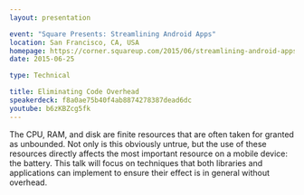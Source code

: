 ```yaml
---
layout: presentation

event: "Square Presents: Streamlining Android Apps"
location: San Francisco, CA, USA
homepage: https://corner.squareup.com/2015/06/streamlining-android-apps.html
date: 2015-06-25

type: Technical

title: Eliminating Code Overhead
speakerdeck: f8a0ae75b40f4ab8874278387dead6dc
youtube: b6zKBZcg5fk
---
```


The CPU, RAM, and disk are finite resources that are often taken for granted as unbounded. Not only is this obviously untrue, but the use of these resources directly affects the most important resource on a mobile device: the battery. This talk will focus on techniques that both libraries and applications can implement to ensure their effect is in general without overhead.
